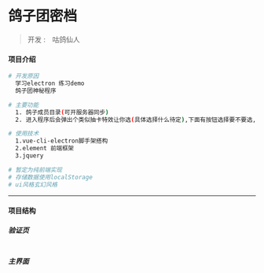 # 鸽子团密档

> 开发 :　咕鸽仙人

#### 项目介绍

``` bash
# 开发原因
  学习electron 练习demo
  鸽子团神秘程序

# 主要功能
  1. 鸽子成员目录(可开服务器同步)
  2. 进入程序后会弹出个类似抽卡特效让你选(具体选择什么待定),下面有按钮选择要不要选,不选则一天内不再弹出;

# 使用技术
  1.vue-cli-electron脚手架搭构
  2.element 前端框架
  3.jquery

# 暂定为纯前端实现
# 存储数据使用localStorage
# ui风格玄幻风格
```

---
#### 项目结构
##### 验证页
```

```
##### 主界面
```

```
